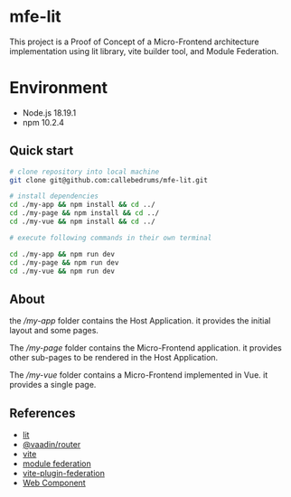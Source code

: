 # mfe-lit

This project is a Proof of Concept of a Micro-Frontend architecture implementation using lit library, vite builder tool, and Module Federation.

# Environment

- Node.js 18.19.1
- npm 10.2.4

## Quick start

```bash
# clone repository into local machine
git clone git@github.com:callebedrums/mfe-lit.git

# install dependencies
cd ./my-app && npm install && cd ../
cd ./my-page && npm install && cd ../
cd ./my-vue && npm install && cd ../

# execute following commands in their own terminal

cd ./my-app && npm run dev
cd ./my-page && npm run dev
cd ./my-vue && npm run dev
```

## About

the _/my-app_ folder contains the Host Application. it provides the initial layout and some pages.

The _/my-page_ folder contains the Micro-Frontend application. it provides other sub-pages to be rendered in the Host Application.

The _/my-vue_ folder contains a Micro-Frontend implemented in Vue. it provides a single page.

## References

- [lit](https://lit.dev/)
- [@vaadin/router](https://github.com/vaadin/router?tab=readme-ov-file)
- [vite](https://vitejs.dev/)
- [module federation](https://module-federation.io/guide/start/index.html)
- [vite-plugin-federation](https://github.com/originjs/vite-plugin-federation)
- [Web Component](https://developer.mozilla.org/en-US/docs/Web/API/Web_components)